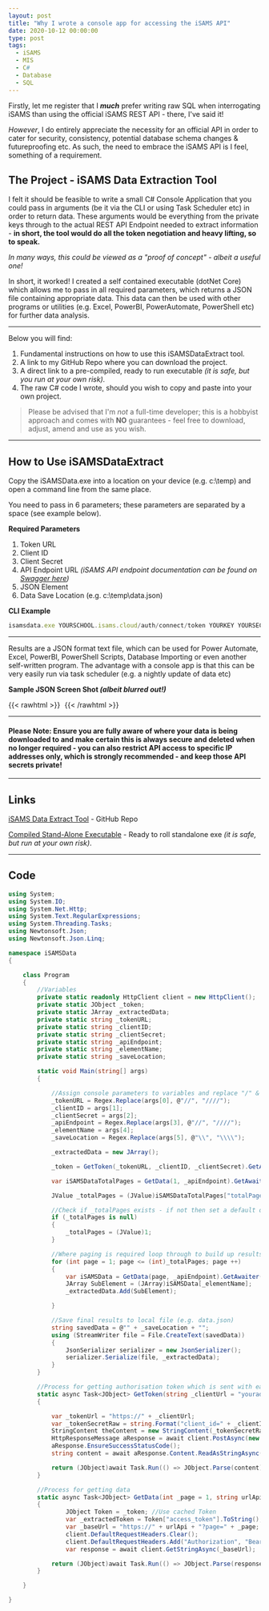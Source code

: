 ```yaml
---
layout: post
title: "Why I wrote a console app for accessing the iSAMS API"
date: 2020-10-12 00:00:00
type: post
tags:
  - iSAMS
  - MIS
  - C#
  - Database
  - SQL
---
```


Firstly, let me register that I **_much_** prefer writing raw SQL when interrogating iSAMS than using the official iSAMS REST API - there, I've said it!

_However_, I do entirely appreciate the necessity for an official API in order to cater for security, consistency, potential database schema changes & futureproofing etc. As such, the need to embrace the iSAMS API is I feel, something of a requirement.

## The Project - iSAMS Data Extraction Tool

I felt it should be feasible to write a small C# Console Application that you could pass in arguments (be it via the CLI or using Task Scheduler etc) in order to return data. These arguments would be everything from the private keys through to the actual REST API Endpoint needed to extract information - **in short, the tool would do all the token negotiation and heavy lifting, so to speak.**

_In many ways, this could be viewed as a "proof of concept" - albeit a useful one!_

In short, it worked! I created a self contained executable (dotNet Core) which allows me to pass in all required parameters, which returns a JSON file containing appropriate data. This data can then be used with other programs or utilities (e.g. Excel, PowerBI, PowerAutomate, PowerShell etc) for further data analysis.

---

Below you will find:

1. Fundamental instructions on how to use this iSAMSDataExtract tool.
2. A link to my GitHub Repo where you can download the project.
3. A direct link to a pre-compiled, ready to run executable _(it is safe, but you run at your own risk)._
4. The raw C# code I wrote, should you wish to copy and paste into your own project.

> Please be advised that I'm _not_ a full-time developer; this is a hobbyist approach and comes with **NO** guarantees - feel free to download, adjust, amend and use as you wish.

---

## How to Use iSAMSDataExtract

Copy the iSAMSData.exe into a location on your device (e.g. c:\temp) and open a command line from the same place.

You need to pass in 6 parameters; these parameters are separated by a space (see example below).

**Required Parameters**

1. Token URL
2. Client ID
3. Client Secret
4. API Endpoint URL _(iSAMS API endpoint documentation can be found on [ Swagger here](https://developerdemo.isams.cloud/Main/swagger/ui/index))_
5. JSON Element
6. Data Save Location (e.g. c:\temp\data.json)

**CLI Example**

```JavaScript
isamsdata.exe YOURSCHOOL.isams.cloud/auth/connect/token YOURKEY YOURSECRET YOURSCHOOL.isams.cloud/api/humanresources/employees employees C:\temp\Data.json
```

---

Results are a JSON format text file, which can be used for Power Automate, Excel, PowerBI, PowerShell Scripts, Database Importing or even another self-written program. The advantage with a console app is that this can be very easily run via task scheduler (e.g. a nightly update of data etc)

**Sample JSON Screen Shot _(albeit blurred out!)_**

{{< rawhtml >}}
<img
src="data:image/gif;base64,R0lGODlhAQABAIAAAP///wAAACH5BAEAAAAALAAAAAABAAEAAAICRAEAOw=="
data-src="/img/postimg/13102020Screen.jpg"/>
{{< /rawhtml >}}

---

#### Please Note: Ensure you are fully aware of where your data is being downloaded to and make certain this is **always** secure and deleted when no longer required - you can also restrict API access to specific IP addresses only, which is **strongly** recommended - and keep those API secrets private!

---

## Links

[iSAMS Data Extract Tool](https://github.com/normansolutions/iSAMSDataExtractTool) - GitHub Repo

[Compiled Stand-Alone Executable](https://github.com/normansolutions/iSAMSDataExtractTool/raw/main/iSAMSData.exe) - Ready to roll standalone exe _(it is safe, but run at your own risk)_.

---

## Code

```C#
using System;
using System.IO;
using System.Net.Http;
using System.Text.RegularExpressions;
using System.Threading.Tasks;
using Newtonsoft.Json;
using Newtonsoft.Json.Linq;

namespace iSAMSData
{

    class Program
    {
        //Variables
        private static readonly HttpClient client = new HttpClient();
        private static JObject _token;
        private static JArray _extractedData;
        private static string _tokenURL;
        private static string _clientID;
        private static string _clientSecret;
        private static string _apiEndpoint;
        private static string _elementName;
        private static string _saveLocation;

        static void Main(string[] args)
        {

            //Assign console parameters to variables and replace "/" & "\" with "//" & "\\" where appropriate
            _tokenURL = Regex.Replace(args[0], @"//", "////");
            _clientID = args[1];
            _clientSecret = args[2];
            _apiEndpoint = Regex.Replace(args[3], @"//", "////");
            _elementName = args[4];
            _saveLocation = Regex.Replace(args[5], @"\\", "\\\\");

            _extractedData = new JArray();

            _token = GetToken(_tokenURL, _clientID, _clientSecret).GetAwaiter().GetResult();

            var iSAMSDataTotalPages = GetData(1, _apiEndpoint).GetAwaiter().GetResult();

            JValue _totalPages = (JValue)iSAMSDataTotalPages["totalPages"];

            //Check if _totalPages exists - if not then set a default of 1
            if (_totalPages is null)
            {
                _totalPages = (JValue)1;
            }

            //Where paging is required loop through to build up results set then append together as a single entity
            for (int page = 1; page <= (int)_totalPages; page ++)
            {
                var iSAMSData = GetData(page, _apiEndpoint).GetAwaiter().GetResult();
                JArray SubElement = (JArray)iSAMSData[_elementName];
                _extractedData.Add(SubElement);

            }

            //Save final results to local file (e.g. data.json)
            string savedData = @"" + _saveLocation + "";
            using (StreamWriter file = File.CreateText(savedData))
            {
                JsonSerializer serializer = new JsonSerializer();
                serializer.Serialize(file, _extractedData);
            }
        }

        //Process for getting authorisation token which is sent with each subsequent request
        static async Task<JObject> GetToken(string _clientUrl = "youraddressfortoken", string _clientID = "yourclientid", string _clientSecret = "yourclientsecret")
        {

            var _tokenUrl = "https://" + _clientUrl;
            var _tokenSecretRaw = string.Format("client_id=" + _clientID + "&client_secret=" + _clientSecret + "&grant_type=client_credentials&scope=restapi");
            StringContent theContent = new StringContent(_tokenSecretRaw, System.Text.Encoding.UTF8, "application/x-www-form-urlencoded");
            HttpResponseMessage aResponse = await client.PostAsync(new Uri(_tokenUrl), theContent);
            aResponse.EnsureSuccessStatusCode();
            string content = await aResponse.Content.ReadAsStringAsync();

            return (JObject)await Task.Run(() => JObject.Parse(content));
        }

        //Process for getting data
        static async Task<JObject> GetData(int _page = 1, string urlApi = "yourchosenapiendpoint")
        {
                JObject Token = _token; //Use cached Token
                var _extractedToken = Token["access_token"].ToString();
                var _baseUrl = "https://" + urlApi + "?page=" + _page;
                client.DefaultRequestHeaders.Clear();
                client.DefaultRequestHeaders.Add("Authorization", "Bearer " + _extractedToken);
                var response = await client.GetStringAsync(_baseUrl);

            return (JObject)await Task.Run(() => JObject.Parse(response));
        }

    }

}
```

